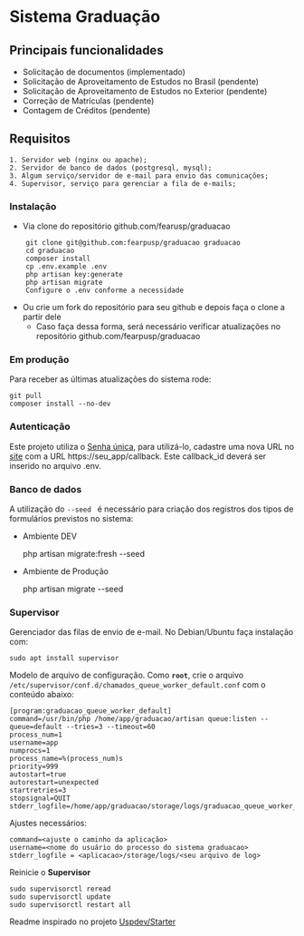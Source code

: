 # Sistema Graduação

## Principais funcionalidades

* Solicitação de documentos (implementado)
* Solicitação de Aproveitamento de Estudos no Brasil (pendente)
* Solicitação de Aproveitamento de Estudos no Exterior (pendente)
* Correção de Matrículas (pendente)
* Contagem de Créditos (pendente)

## Requisitos
    1. Servidor web (nginx ou apache);
    2. Servidor de banco de dados (postgresql, mysql);
    3. Algum serviço/servidor de e-mail para envio das comunicações;
    4. Supervisor, serviço para gerenciar a fila de e-mails;

### Instalação

* Via clone do repositório github.com/fearusp/graduacao
```
    git clone git@github.com:fearpusp/graduacao graduacao
    cd graduacao
    composer install
    cp .env.example .env
    php artisan key:generate
    php artisan migrate
    Configure o .env conforme a necessidade
```

* Ou crie um fork do repositório para seu github e depois faça o clone a partir dele
    * Caso faça dessa forma, será necessário verificar atualizações no repositório github.com/fearpusp/graduacao

### Em produção

Para receber as últimas atualizações do sistema rode:

    git pull
    composer install --no-dev


### Autenticação 

Este projeto utiliza o [Senha única](https://github.com/uspdev/senhaunica-socialite), para utilizá-lo, cadastre uma nova URL no [site](https://uspdigital.usp.br/adminws/oauthConsumidorAcessar) com a URL https://seu_app/callback. Este callback_id deverá ser inserido no arquivo .env.

### Banco de dados

A utilização do ```--seed ``` é necessário para criação dos registros dos tipos de formulários previstos no sistema:

* Ambiente DEV

    php artisan migrate:fresh --seed

* Ambiente de Produção

    php artisan migrate --seed

### Supervisor 

Gerenciador das filas de envio de e-mail. No Debian/Ubuntu faça instalação com:

    sudo apt install supervisor

Modelo de arquivo de configuração. Como **`root`**, crie o arquivo `/etc/supervisor/conf.d/chamados_queue_worker_default.conf` com o conteúdo abaixo:

    [program:graduacao_queue_worker_default]
    command=/usr/bin/php /home/app/graduacao/artisan queue:listen --queue=default --tries=3 --timeout=60
    process_num=1
    username=app
    numprocs=1
    process_name=%(process_num)s
    priority=999
    autostart=true
    autorestart=unexpected
    startretries=3
    stopsignal=QUIT
    stderr_logfile=/home/app/graduacao/storage/logs/graduacao_queue_worker_default.log

Ajustes necessários:

    command=<ajuste o caminho da aplicação>
    username=<nome do usuário do processo do sistema graduacao>
    stderr_logfile = <aplicacao>/storage/logs/<seu arquivo de log>

Reinicie o **Supervisor**

    sudo supervisorctl reread
    sudo supervisorctl update
    sudo supervisorctl restart all

Readme inspirado no projeto [Uspdev/Starter](https://github.com/uspdev/starter)